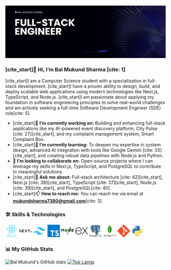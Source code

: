 ![My GitHub Banner](https://github.com/Mukund701/Mukund701/blob/main/Mukund701.png?raw=true)
### [cite_start]👋 Hi, I’m Bal Mukund Sharma [cite: 1]

[cite_start]I am a Computer Science student with a specialization in full-stack development. [cite_start]I have a proven ability to design, build, and deploy scalable web applications using modern technologies like Next.js, TypeScript, and Node.js. [cite_start]I am passionate about applying my foundation in software engineering principles to solve real-world challenges and am actively seeking a full-time Software Development Engineer (SDE) role[cite: 5].

- [cite_start]🔭 **I’m currently working on:** Building and enhancing full-stack applications like my AI-powered event discovery platform, City Pulse [cite: 27][cite_start], and my complaint management system, Smart Complaint Box.
- [cite_start]🌱 **I’m currently learning:** To deepen my expertise in system design, advanced AI integration with tools like Google Gemini [cite: 33][cite_start], and creating robust data pipelines with Node.js and Python.
- 👯 **I’m looking to collaborate on:** Open-source projects where I can leverage my skills in Next.js, TypeScript, and PostgreSQL to contribute to meaningful solutions.
- [cite_start]💬 **Ask me about:** Full-stack architecture [cite: 42][cite_start], Next.js [cite: 38][cite_start], TypeScript [cite: 37][cite_start], Node.js [cite: 39][cite_start], and PostgreSQL[cite: 40].
- [cite_start]📫 **How to reach me:** You can reach me via email at **mukundsharma7380@gmail.com**[cite: 3].

### 🛠️ Skills & Technologies

<p align="left">
  <a href="#"><img src="https://raw.githubusercontent.com/devicons/devicon/master/icons/react/react-original-wordmark.svg" alt="react" width="40" height="40"/></a>
  <a href="#"><img src="https://raw.githubusercontent.com/devicons/devicon/master/icons/nextjs/nextjs-original-wordmark.svg" alt="nextjs" width="40" height="40"/></a>
  <a href="#"><img src="https://raw.githubusercontent.com/devicons/devicon/master/icons/tailwindcss/tailwindcss-plain.svg" alt="tailwindcss" width="40" height="40"/></a>
  <a href="#"><img src="https://raw.githubusercontent.com/devicons/devicon/master/icons/typescript/typescript-original.svg" alt="typescript" width="40" height="40"/></a>
  <a href="#"><img src="https://raw.githubusercontent.com/devicons/devicon/master/icons/nodejs/nodejs-original-wordmark.svg" alt="nodejs" width="40" height="40"/></a>
  <a href="#"><img src="https://raw.githubusercontent.com/devicons/devicon/master/icons/express/express-original.svg" alt="express" width="40" height="40"/></a>
  <a href="#"><img src="https://raw.githubusercontent.com/devicons/devicon/master/icons/postgresql/postgresql-original-wordmark.svg" alt="postgresql" width="40" height="40"/></a>
  <a href="#"><img src="https://raw.githubusercontent.com/devicons/devicon/master/icons/mongodb/mongodb-original-wordmark.svg" alt="mongodb" width="40" height="40"/></a>
  <a href="#"><img src="https://raw.githubusercontent.com/devicons/devicon/master/icons/git/git-original.svg" alt="git" width="40" height="40"/></a>
  <a href="#"><img src="https://raw.githubusercontent.com/devicons/devicon/master/icons/python/python-original.svg" alt="python" width="40" height="40"/></a>
</p>

### 📊 My GitHub Stats

![Bal Mukund's GitHub stats](https://github-readme-stats.vercel.app/api?username=Mukund701&show_icons=true&theme=radical)
[![Top Langs](https://github-readme-stats.vercel.app/api/top-langs/?username=Mukund701&layout=compact&theme=radical)](https://github.com/anuragazra/github-readme-stats)
